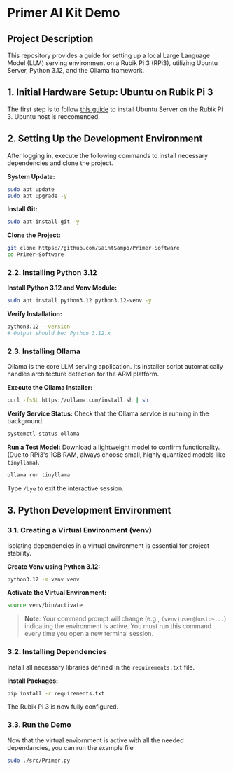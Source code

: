 # Primer AI Kit Demo

## Project Description

This repository provides a guide for setting up a local Large Language Model (LLM) serving environment on a Rubik Pi 3 (RPi3), utilizing Ubuntu Server, Python 3.12, and the Ollama framework.

## 1. Initial Hardware Setup: Ubuntu on Rubik Pi 3

The first step is to follow [this guide](https://www.thundercomm.com/rubik-pi-3/en/docs/rubik-pi-3-user-manual/1.0.0-u/Device%20Setup/set-up-your-device) to install Ubuntu Server on the Rubik Pi 3. Ubuntu host is reccomended.

## 2. Setting Up the Development Environment

After logging in, execute the following commands to install necessary dependencies and clone the project.

**System Update:**
```bash
sudo apt update
sudo apt upgrade -y
```

**Install Git:**
```bash
sudo apt install git -y
```

**Clone the Project:**
```bash
git clone https://github.com/SaintSampo/Primer-Software
cd Primer-Software
```

### 2.2. Installing Python 3.12

**Install Python 3.12 and Venv Module:**
```bash
sudo apt install python3.12 python3.12-venv -y
```

**Verify Installation:**
```bash
python3.12 --version
# Output should be: Python 3.12.x
```

### 2.3. Installing Ollama

Ollama is the core LLM serving application. Its installer script automatically handles architecture detection for the ARM platform.

**Execute the Ollama Installer:**
```bash
curl -fsSL https://ollama.com/install.sh | sh
```

**Verify Service Status:**
Check that the Ollama service is running in the background.
```bash
systemctl status ollama
```

**Run a Test Model:**
Download a lightweight model to confirm functionality. (Due to RPi3's 1GB RAM, always choose small, highly quantized models like `tinyllama`).
```bash
ollama run tinyllama
```
Type `/bye` to exit the interactive session.

## 3. Python Development Environment

### 3.1. Creating a Virtual Environment (venv)

Isolating dependencies in a virtual environment is essential for project stability.

**Create Venv using Python 3.12:**
```bash
python3.12 -m venv venv
```

**Activate the Virtual Environment:**
```bash
source venv/bin/activate
```
> **Note**: Your command prompt will change (e.g., `(venv)user@host:~...`) indicating the environment is active. You must run this command every time you open a new terminal session.

### 3.2. Installing Dependencies

Install all necessary libraries defined in the `requirements.txt` file.

**Install Packages:**
```bash
pip install -r requirements.txt
```

The Rubik Pi 3 is now fully configured.

### 3.3. Run the Demo

Now that the virtual enviornment is active with all the needed dependancies, you can run the example file
```bash
sudo ./src/Primer.py
```
